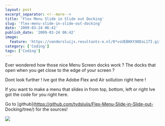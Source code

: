 ```yaml
---
layout: post
excerpt_separator: <!--more-->
title: 'Flex Menu Slide in Slide out Docking'
slug: 'flex-menu-slide-in-slide-out-docking'
date: '2009-03-24 06:42'
publish_date: '2009-03-24 06:42'
image:
  feature: 'https://vandersluijs.resultants-e.nl/0*vsUEBKKt98DsL17I.gif'
category: ['Coding']
tags: ['Coding']
---
```

Ever wondered how those nice Menu Screen docks work ? The docks that open when
you get close to the edge of your screen ?  
  
Dont look further ! Ive got the Adobe Flex and Air sollution right here !  
  
If you want to make a menu that slides in from top, bottom, left or right Ive
got the code for you right here.

Go to [github](https://github.com/tvdsluijs/Flex-Menu-Slide-in-Slide-out-
Docking/tree/) for the sources!

![](https://vandersluijs.resultants-e.nl/0*vsUEBKKt98DsL17I.gif)

